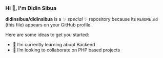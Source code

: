 ### Hi 👋, I'm Didin Sibua

**didinsibua/didinsibua** is a ✨ _special_ ✨ repository because its `README.md` (this file) appears on your GitHub profile.

Here are some ideas to get you started:

- 🌱 I’m currently learning about Backend
- 👯 I’m looking to collaborate on PHP based projects
